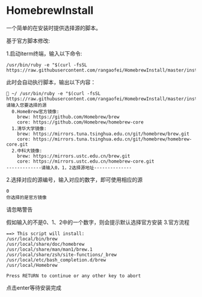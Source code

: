 # HomebrewInstall
一个简单的在安装时提供选择源的脚本。

基于官方脚本修改:

1.启动iterm终端，输入以下命令:
```
/usr/bin/ruby -e "$(curl -fsSL https://raw.githubusercontent.com/rangaofei/HomebrewInstall/master/install.rb)"
```

此时会自动执行脚本，输出以下内容：

```
 ~/ /usr/bin/ruby -e "$(curl -fsSL https://raw.githubusercontent.com/rangaofei/HomebrewInstall/master/install.rb)"
请输入您要选择的源
  0.HomeBrew官方镜像:
    brew: https://github.com/Homebrew/brew
    core: https://github.com/Homebrew/homebrew-core
  1.清华大学镜像:
    brew: https://mirrors.tuna.tsinghua.edu.cn/git/homebrew/brew.git
    core: https://mirrors.tuna.tsinghua.edu.cn/git/homebrew/homebrew-core.git
  2.中科大镜像:
    brew: https://mirrors.ustc.edu.cn/brew.git
    core: https://mirrors.ustc.edu.cn/homebrew-core.git
-------------请输入0，1，2选择源地址--------------
```
2.选择对应的源编号，输入对应的数字，即可使用相应的源
```
0
你选择的是官方镜像
```
请忽略警告

假如输入的不是0、1、2中的一个数字，则会提示默认选择官方安装
3.官方流程
```
==> This script will install:
/usr/local/bin/brew
/usr/local/share/doc/homebrew
/usr/local/share/man/man1/brew.1
/usr/local/share/zsh/site-functions/_brew
/usr/local/etc/bash_completion.d/brew
/usr/local/Homebrew

Press RETURN to continue or any other key to abort

```
点击enter等待安装完成
